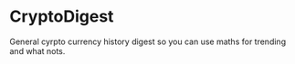# CryptoDigest
General cyrpto currency history digest so you can use maths for trending and what nots.
